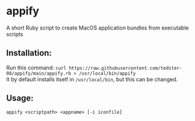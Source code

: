 # appify
A short Ruby script to create MacOS application bundles from executable scripts

## Installation:
Run this command:
`curl https://raw.githubusercontent.com/tedster-08/appify/main/appify.rb > /usr/local/bin/appify`<br>
It by default installs itself in `/usr/local/bin`, but this can be changed. 
<br>
## Usage: 
`appify <scriptpath> <appname> [-i iconfile]`
